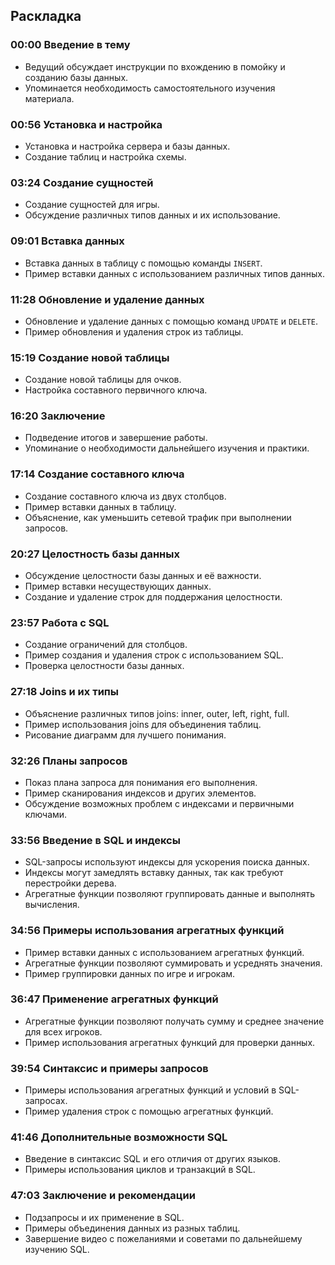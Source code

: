 ﻿## Раскладка

### 00:00 Введение в тему
- Ведущий обсуждает инструкции по вхождению в помойку и созданию базы данных.
- Упоминается необходимость самостоятельного изучения материала.

### 00:56 Установка и настройка
- Установка и настройка сервера и базы данных.
- Создание таблиц и настройка схемы.

### 03:24 Создание сущностей
- Создание сущностей для игры.
- Обсуждение различных типов данных и их использование.

### 09:01 Вставка данных
- Вставка данных в таблицу с помощью команды `INSERT`.
- Пример вставки данных с использованием различных типов данных.

### 11:28 Обновление и удаление данных
- Обновление и удаление данных с помощью команд `UPDATE` и `DELETE`.
- Пример обновления и удаления строк из таблицы.

### 15:19 Создание новой таблицы
- Создание новой таблицы для очков.
- Настройка составного первичного ключа.

### 16:20 Заключение
- Подведение итогов и завершение работы.
- Упоминание о необходимости дальнейшего изучения и практики.

### 17:14 Создание составного ключа
- Создание составного ключа из двух столбцов.
- Пример вставки данных в таблицу.
- Объяснение, как уменьшить сетевой трафик при выполнении запросов.

### 20:27 Целостность базы данных
- Обсуждение целостности базы данных и её важности.
- Пример вставки несуществующих данных.
- Создание и удаление строк для поддержания целостности.

### 23:57 Работа с SQL
- Создание ограничений для столбцов.
- Пример создания и удаления строк с использованием SQL.
- Проверка целостности базы данных.

### 27:18 Joins и их типы
- Объяснение различных типов joins: inner, outer, left, right, full.
- Пример использования joins для объединения таблиц.
- Рисование диаграмм для лучшего понимания.

### 32:26 Планы запросов
- Показ плана запроса для понимания его выполнения.
- Пример сканирования индексов и других элементов.
- Обсуждение возможных проблем с индексами и первичными ключами.

### 33:56 Введение в SQL и индексы
- SQL-запросы используют индексы для ускорения поиска данных.
- Индексы могут замедлять вставку данных, так как требуют перестройки дерева.
- Агрегатные функции позволяют группировать данные и выполнять вычисления.

### 34:56 Примеры использования агрегатных функций
- Пример вставки данных с использованием агрегатных функций.
- Агрегатные функции позволяют суммировать и усреднять значения.
- Пример группировки данных по игре и игрокам.

### 36:47 Применение агрегатных функций
- Агрегатные функции позволяют получать сумму и среднее значение для всех игроков.
- Пример использования агрегатных функций для проверки данных.

### 39:54 Синтаксис и примеры запросов
- Примеры использования агрегатных функций и условий в SQL-запросах.
- Пример удаления строк с помощью агрегатных функций.

### 41:46 Дополнительные возможности SQL
- Введение в синтаксис SQL и его отличия от других языков.
- Примеры использования циклов и транзакций в SQL.

### 47:03 Заключение и рекомендации
- Подзапросы и их применение в SQL.
- Примеры объединения данных из разных таблиц.
- Завершение видео с пожеланиями и советами по дальнейшему изучению SQL.
